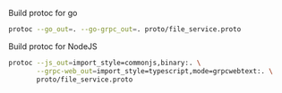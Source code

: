 Build protoc for go
```bash
protoc --go_out=. --go-grpc_out=. proto/file_service.proto
```

Build protoc for NodeJS
```bash
protoc --js_out=import_style=commonjs,binary:. \
       --grpc-web_out=import_style=typescript,mode=grpcwebtext:. \
       proto/file_service.proto
```